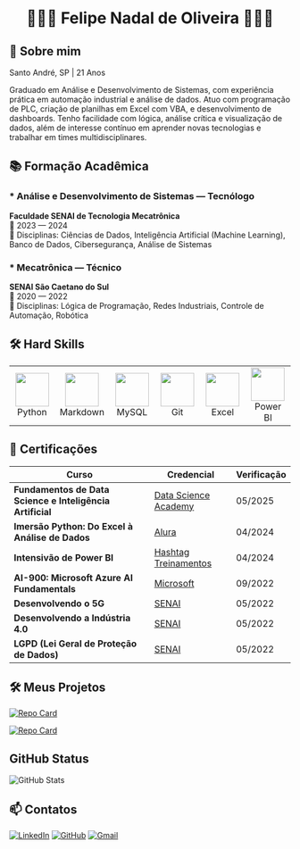 <h1 align="center">👨🏻‍💻 Felipe Nadal de Oliveira 👨🏻‍💻</h1>


## 🔎 Sobre mim 
Santo André, SP | 21 Anos

Graduado em Análise e Desenvolvimento de Sistemas, com experiência prática em automação industrial e análise de dados. Atuo com programação de PLC, criação de planilhas em Excel com VBA, e desenvolvimento de dashboards. Tenho facilidade com lógica, análise crítica e visualização de dados, além de interesse contínuo em aprender novas tecnologias e trabalhar em times multidisciplinares.

## 📚 Formação Acadêmica 
### * Análise e Desenvolvimento de Sistemas — Tecnólogo  
**Faculdade SENAI de Tecnologia Mecatrônica**  
📅 2023 — 2024  
🧠 Disciplinas: Ciências de Dados, Inteligência Artificial (Machine Learning), Banco de Dados, Cibersegurança, Análise de Sistemas
### * Mecatrônica — Técnico 
**SENAI São Caetano do Sul**  
📅 2020 — 2022  
🧠 Disciplinas: Lógica de Programação, Redes Industriais, Controle de Automação, Robótica


## 🛠️ Hard Skills 
<table>
   <tr>
      <td align="center" width="96">
            <img src="https://go-skill-icons.vercel.app/api/icons?i=python" width="60" height="60"/>
         </a>
         <br>Python
      </td>
      <td align="center" width="96">
            <img src="https://go-skill-icons.vercel.app/api/icons?i=markdown" width="60" height="60"/>
         </a>
         <br>Markdown
      </td>
      <td align="center" width="96">
            <img src="https://go-skill-icons.vercel.app/api/icons?i=mysql" width="60" height="60"/>
         </a>
         <br>MySQL
      </td>
      <td align="center" width="96">
            <img src="https://go-skill-icons.vercel.app/api/icons?i=git" width="60" height="60"/>
         </a>
         <br>Git
      </td>
      <td align="center" width="96">
            <img src="https://go-skill-icons.vercel.app/api/icons?i=excel" width="60" height="60"/>
         </a>
         <br>Excel
      </td>
      <td align="center" width="96">
            <img src="https://upload.wikimedia.org/wikipedia/commons/thumb/c/cf/New_Power_BI_Logo.svg/1200px-New_Power_BI_Logo.svg.png" width="60" height="60"/>
         </a>
         <br>Power BI
      </td>
    </tr>
</table>

## 📓 Certificações
| Curso | Credencial | Verificação |
| ------------ | ----- | ---------- |
|**Fundamentos de Data Science e Inteligência Artificial** | [Data Science Academy](https://mycourse.app/zBnJqzXWEYuTGa88S)| 05/2025 |
| **Imersão Python: Do Excel à Análise de Dados** | [Alura](https://drive.google.com/file/d/1fyQrLzf1hgaI9CuqKFE9rA4QTallNSs2/view?usp=drive_link)  | 04/2024 |
| **Intensivão de Power BI** | [Hashtag Treinamentos](https://drive.google.com/drive/u/1/folders/1u3_9rrv7mUXvjOxXeSBlINytsBxGjalY)  | 04/2024 |
|**AI-900: Microsoft Azure AI Fundamentals** | [Microsoft](https://learn.microsoft.com/pt-br/users/felipenadaldeoliveira-6551/credentials/9b71275024711b1b)| 09/2022 |
| **Desenvolvendo o 5G**| [SENAI](https://www.sp.senai.br/consulta-certificado?qrcode=00014762/5851871) | 05/2022 |
| **Desenvolvendo a Indústria 4.0**| [SENAI](https://www.sp.senai.br/consulta-certificado?qrcode=00014913/5851871) | 05/2022 |
| **LGPD (Lei Geral de Proteção de Dados)**| [SENAI](https://www.sp.senai.br/consulta-certificado?qrcode=00014760/5851871)| 05/2022 |

## 🛠️ Meus Projetos
[![Repo Card](https://github-readme-stats.vercel.app/api/pin/?username=FeNadal&repo=SPFC&bg_color=000&border_color=FF0000&show_icons=true&icon_color=FFD700&title_color=FFD700&text_color=FFF)](https://github.com/FeNadal/SPFC)

[![Repo Card](https://github-readme-stats.vercel.app/api/pin/?username=FeNadal&repo=LocadoraNadal&bg_color=000&border_color=FF0000&show_icons=true&icon_color=FFD700&title_color=FFD700&text_color=FFF)](https://github.com/FeNadal/LocadoraNadal)

## GitHub Status
![GitHub Stats](https://github-readme-stats.vercel.app/api?username=FeNadal&theme=transparent&bg_color=000&border_color=FF0000&show_icons=true&icon_color=FFD700&title_color=E94D5F&text_color=FFF&hide_title=true)

## 📫 Contatos
[![LinkedIn](https://img.shields.io/badge/LinkedIn-0077B5?style=for-the-badge&logo=linkedin&logoColor=white)](https://www.linkedin.com/in/felipenadal/)
[![GitHub](https://img.shields.io/badge/GitHub-100000?style=for-the-badge&logo=github&logoColor=white)](https://github.com/FeNadal)
[![Gmail](https://img.shields.io/badge/Gmail-333333?style=for-the-badge&logo=gmail&logoColor=red)](mailto:fnadal401@gmail.com)




